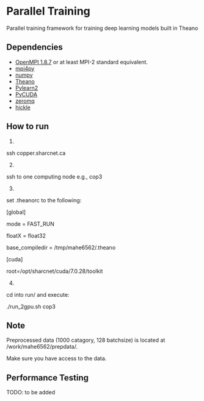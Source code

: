 # Parallel Training
Parallel training framework for training deep learning models built in Theano 

## Dependencies
* [OpenMPI 1.8.7](http://www.open-mpi.org/) or at least MPI-2 standard equivalent.
* [mpi4py](https://pypi.python.org/pypi/mpi4py)
* [numpy](http://www.numpy.org/)
* [Theano](http://deeplearning.net/software/theano/)
* [Pylearn2](http://deeplearning.net/software/pylearn2/)
* [PyCUDA](http://mathema.tician.de/software/pycuda/)
* [zeromq](http://zeromq.org/bindings:python)
* [hickle](https://github.com/telegraphic/hickle)

## How to run
1.

ssh copper.sharcnet.ca

2.

ssh to one computing node e.g., cop3

3.

set .theanorc to the following:

[global]

mode = FAST_RUN

floatX = float32

base_compiledir = /tmp/mahe6562/.theano

[cuda]

root=/opt/sharcnet/cuda/7.0.28/toolkit

4.

cd into run/ and execute:

./run_2gpu.sh cop3

## Note

Preprocessed data (1000 catagory, 128 batchsize) is located at /work/mahe6562/prepdata/. 

Make sure you have access to the data.

## Performance Testing

TODO: to be added

